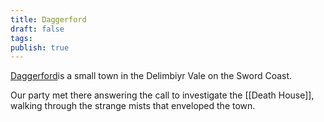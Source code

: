 ```yaml
---
title: Daggerford
draft: false
tags: 
publish: true
---
```

[Daggerford](https://forgottenrealms.fandom.com/wiki/Daggerford)is a small town in the Delimbiyr Vale on the Sword Coast.

Our party met there answering the call to investigate the [[Death House]], walking through the strange mists that enveloped the town.